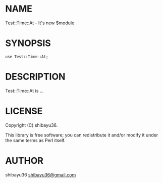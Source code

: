 # NAME

Test::Time::At - It's new $module

# SYNOPSIS

    use Test::Time::At;

# DESCRIPTION

Test::Time::At is ...

# LICENSE

Copyright (C) shibayu36.

This library is free software; you can redistribute it and/or modify
it under the same terms as Perl itself.

# AUTHOR

shibayu36 <shibayu36@gmail.com>
